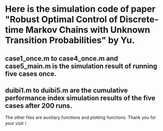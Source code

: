 # Here is the simulation code of paper "Robust Optimal Control of Discrete-time Markov Chains with Unknown Transition Probabilities" by Yu.
## case1_once.m to case4_once.m and case5_main.m is the simulation result of running five cases once.
## duibi1.m to duibi5.m are the cumulative performance index simulation results of the five cases after 200 runs.
The other files are auxiliary functions and plotting functions.
Thank you for your visit！

